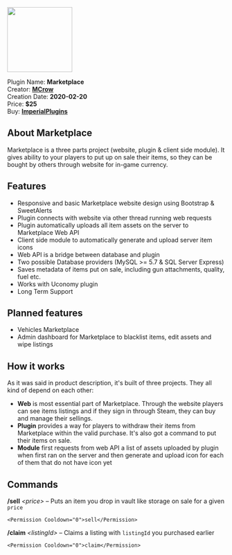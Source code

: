 <img src="/assets/images/Marketplace.png" width="150" height="150" />

Plugin Name: **Marketplace**  
Creator: [**MCrow**](steamcommunity.com/id/restoremonarchy)  
Creation Date: **2020-02-20**  
Price: **$25**  
Buy: [**ImperialPlugins**](https://imperialplugins.com/Products/Marketplace)

## About Marketplace
Marketplace is a three parts project (website, plugin & client side module). It gives ability to your players to put up on sale their items, so they can be bought by others through website for in-game currency.

## Features
* Responsive and basic Marketplace website design using Bootstrap & SweetAlerts
* Plugin connects with website via other thread running web requests
* Plugin automatically uploads all item assets on the server to Marketplace Web API
* Client side module to automatically generate and upload server item icons
* Web API is a bridge between database and plugin
* Two possible Database providers (MySQL >= 5.7 & SQL Server Express)
* Saves metadata of items put on sale, including gun attachments, quality, fuel etc.
* Works with Uconomy plugin
* Long Term Support

## Planned features
* Vehicles Marketplace
* Admin dashboard for Marketplace to blacklist items, edit assets and wipe listings

## How it works
As it was said in product description, it's built of three projects. They all kind of depend on each other:
* **Web** is most essential part of Marketplace. Through the website players can see items listings and if they sign in through Steam, they can buy and manage their sellings.
* **Plugin** provides a way for players to withdraw their items from Marketplace within the valid purchase. It's also got a command to put their items on sale. 
* **Module** first requests from web API a list of assets uploaded by plugin when first ran on the server and then generate and upload icon for each of them that do not have icon yet

## Commands
**/sell** *\<price\>* – Puts an item you drop in vault like storage on sale for a given `price`  
```
<Permission Cooldown="0">sell</Permission>
```
**/claim** *\<listingId\>* – Claims a listing with `listingId` you purchased earlier 
```
<Permission Cooldown="0">claim</Permission>
```